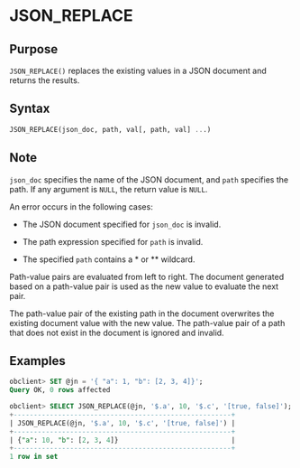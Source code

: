 # JSON_REPLACE

## Purpose

`JSON_REPLACE()` replaces the existing values in a JSON document and returns the results.

## Syntax

```sql
JSON_REPLACE(json_doc, path, val[, path, val] ...)
```

## Note

`json_doc` specifies the name of the JSON document, and `path` specifies the path. If any argument is `NULL`, the return value is `NULL`.

An error occurs in the following cases:

* The JSON document specified for `json_doc` is invalid.

* The path expression specified for `path` is invalid.

* The specified `path` contains a \* or \*\* wildcard.

Path-value pairs are evaluated from left to right. The document generated based on a path-value pair is used as the new value to evaluate the next pair.

The path-value pair of the existing path in the document overwrites the existing document value with the new value. The path-value pair of a path that does not exist in the document is ignored and invalid.

## Examples

```sql
obclient> SET @jn = '{ "a": 1, "b": [2, 3, 4]}';
Query OK, 0 rows affected

obclient> SELECT JSON_REPLACE(@jn, '$.a', 10, '$.c', '[true, false]');
+------------------------------------------------------+
| JSON_REPLACE(@jn, '$.a', 10, '$.c', '[true, false]') |
+------------------------------------------------------+
| {"a": 10, "b": [2, 3, 4]}                            |
+------------------------------------------------------+
1 row in set
```
